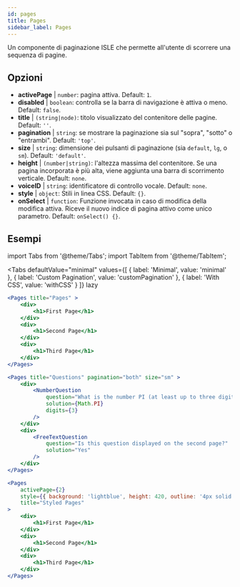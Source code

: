 ```yaml
---
id: pages 
title: Pages
sidebar_label: Pages
---
```


Un componente di paginazione ISLE che permette all'utente di scorrere una sequenza di pagine.

## Opzioni

* __activePage__ | `number`: pagina attiva. Default: `1`.
* __disabled__ | `boolean`: controlla se la barra di navigazione è attiva o meno. Default: `false`.
* __title__ | `(string|node)`: titolo visualizzato del contenitore delle pagine. Default: `''`.
* __pagination__ | `string`: se mostrare la paginazione sia sul "sopra", "sotto" o "entrambi". Default: `'top'`.
* __size__ | `string`: dimensione dei pulsanti di paginazione (sia `default`, `lg`, o `sm`). Default: `'default'`.
* __height__ | `(number|string)`: l'altezza massima del contenitore. Se una pagina incorporata è più alta, viene aggiunta una barra di scorrimento verticale. Default: `none`.
* __voiceID__ | `string`: identificatore di controllo vocale. Default: `none`.
* __style__ | `object`: Stili in linea CSS. Default: `{}`.
* __onSelect__ | `function`: Funzione invocata in caso di modifica della modifica attiva. Riceve il nuovo indice di pagina attivo come unico parametro. Default: `onSelect() {}`.


## Esempi

import Tabs from '@theme/Tabs';
import TabItem from '@theme/TabItem';

<Tabs
    defaultValue="minimal"
    values={[
        { label: 'Minimal', value: 'minimal' },
        { label: 'Custom Pagination', value: 'customPagination' },
        { label: 'With CSS', value: 'withCSS' }
    ]}
    lazy
>

<TabItem value="minimal">

```jsx live
<Pages title="Pages" >
    <div>
        <h1>First Page</h1>
    </div>
    <div>
        <h1>Second Page</h1>
    </div>
    <div>
        <h1>Third Page</h1>
    </div>
</Pages>
```

</TabItem>

<TabItem value="customPagination" >

```jsx live
<Pages title="Questions" pagination="both" size="sm" >
    <div>
        <NumberQuestion
            question="What is the number PI (at least up to three digits after the decimal point)?"
            solution={Math.PI}
            digits={3}
        />
    </div>
    <div>
        <FreeTextQuestion 
            question="Is this question displayed on the second page?"
            solution="Yes" 
        />
    </div>
</Pages>
```
</TabItem>

<TabItem value="withCSS">

```jsx live
<Pages 
    activePage={2}
    style={{ background: 'lightblue', height: 420, outline: '4px solid black' }} 
    title="Styled Pages"
>
    <div>
        <h1>First Page</h1>
    </div>
    <div>
        <h1>Second Page</h1>
    </div>
    <div>
        <h1>Third Page</h1>
    </div>
</Pages>
```

</TabItem>

</Tabs>


